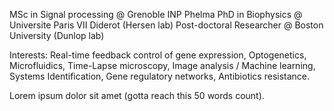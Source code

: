 MSc in Signal processing @ Grenoble INP Phelma
PhD in Biophysics @ Universite Paris VII Diderot (Hersen lab)
Post-doctoral Researcher @ Boston University (Dunlop lab)

Interests: Real-time feedback control of gene expression, Optogenetics, Microfluidics, Time-Lapse microscopy, Image analysis / Machine learning, Systems Identification, Gene regulatory networks, Antibiotics resistance.

Lorem ipsum dolor sit amet (gotta reach this 50 words count).
